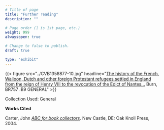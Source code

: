 ```yaml
---
# Title of page
title: "Further reading"
description: ""

# Page order (1 is 1st page, etc.)
weight: 999
alwaysopen: true

# Change to false to publish.
draft: true

type: "exhibit"
---
```


{{< figure src="../CVB1358877-10.jpg" headline="[The history of the French, Walloon, Dutch and other foreign Protestant refugees settled in England from the reign of Henry VIII to the revocation of the Edict of Nantes...](https://bc-primo.hosted.exlibrisgroup.com/permalink/f/l6ucgu/ALMA-BC21379450860001021) Burn, 	BR757 .B9 GENERAL" >}}

Collection Used: General  

__Works Cited__

Carter, John *[ABC for book collectors](https://bc-primo.hosted.exlibrisgroup.com/permalink/f/1jdnfk3/ALMA-BC21436144840001021)*. New Castle, DE: Oak Knoll Press, 2004.
